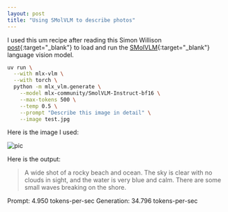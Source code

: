 ```yaml
---
layout: post
title: "Using SMolVLM to describe photos"
---
```


I used this um recipe after reading this Simon Willison [post](https://simonwillison.net/2024/Nov/28/smolvlm/){:target="_blank"} to load and run the [SMolVLM](https://huggingface.co/blog/smolvlm){:target="_blank"} language vision model.

```bash
uv run \
  --with mlx-vlm \
  --with torch \
  python -m mlx_vlm.generate \
    --model mlx-community/SmolVLM-Instruct-bf16 \
    --max-tokens 500 \
    --temp 0.5 \
    --prompt "Describe this image in detail" \
    --image test.jpg
```



Here is the image I used:

![pic]({{site.url}}/images/test.jpg)

Here is the output:

> A wide shot of a rocky beach and ocean. The sky is clear with no clouds in sight, and the water is very blue and calm. There are some small waves breaking on the shore.



Prompt: 4.950 tokens-per-sec
Generation: 34.796 tokens-per-sec




